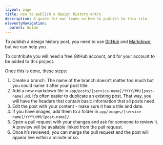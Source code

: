 ```yaml
---
layout: page
title: How to publish a design history entry
description: A guide for our teams on how to publish to this site.
eleventyNavigation:
  parent: Guide
---
```


To publish a design history post, you need to use [GitHub](https://github.com) and [Markdown](https://www.markdownguide.org), but we can help you.

To contribute you will need a free GitHub account, and for your account to be added to this project.

Once this is done, these steps:

1. Create a branch. The name of the branch doesn’t matter too much but you could name it after your post title.
2. Add a new markdown file in `app/posts/[service-name]/YYYY/MM/[post-name].md`. It’s often easier to duplicate an existing post. That way, you will have the headers that contain basic information that all posts need.
3. Edit the post with your content - make sure it has a title and date.
4. If you have images, add them to a folder in `app/images/[service-name]/YYYY/MM/[post-name]/`.
5. Open a pull request with your changes and ask for someone to review it. A preview will be available linked from the pull request.
6. Once it’s reviewed, you can merge the pull request and the post will appear live within a minute or so.
